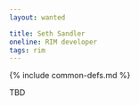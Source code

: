 ```yaml
---
layout: wanted

title: Seth Sandler
oneline: RIM developer
tags: rim
---
```

{% include common-defs.md %}

TBD
